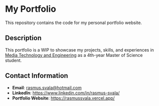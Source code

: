 # My Portfolio

This repository contains the code for my personal portfolio website.

## Description

This portfolio is a WIP to showcase my projects, skills, and experiences in [Media Technology and Engineering]([YourProgramLink](https://liu.se/en/education/program/6cmen)) as a 4th-year Master of Science student.

## Contact Information

- **Email**: rasmus.svala@hotmail.com
- **LinkedIn**: https://www.linkedin.com/in/rasmus-svala/
- **Portfolio Website**: https://rasmussvala.vercel.app/
